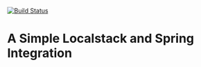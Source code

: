 [![Build Status](https://travis-ci.org/fabianoo/spring-localstack.svg?branch=master)](https://travis-ci.org/fabianoo/spring-localstack)

# A Simple Localstack and Spring Integration